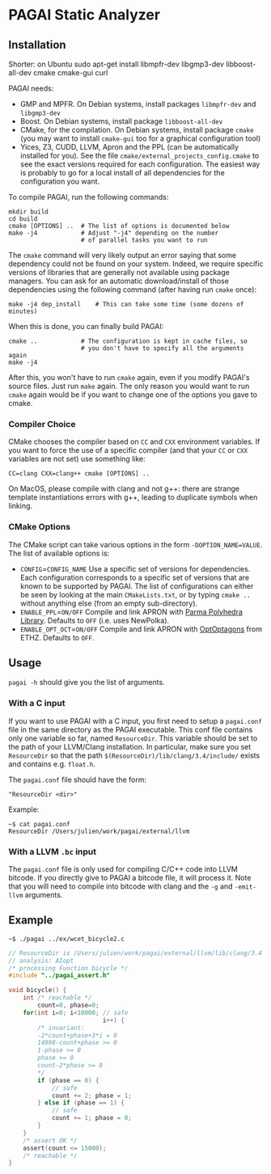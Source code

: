 # PAGAI Static Analyzer

## Installation

Shorter: on Ubuntu
sudo apt-get install libmpfr-dev libgmp3-dev libboost-all-dev cmake cmake-gui curl

PAGAI needs:

- GMP and MPFR. On Debian systems, install packages `libmpfr-dev` and `libgmp3-dev`
- Boost. On Debian systems, install package `libboost-all-dev`
- CMake, for the compilation. On Debian systems, install package `cmake` (you may want to install `cmake-gui` too for a graphical configuration tool)
- Yices, Z3, CUDD, LLVM, Apron and the PPL (can be automatically installed for you). See the file `cmake/external_projects_config.cmake` to see the exact versions required for each configuration.
  The easiest way is probably to go for a local install of all dependencies for the configuration you want.

To compile PAGAI, run the following commands:

    mkdir build
    cd build
    cmake [OPTIONS] ..  # The list of options is documented below
    make -j4            # Adjust "-j4" depending on the number
                        # of parallel tasks you want to run

The `cmake` command will very likely output an error saying that some dependency could not be found on your system.
Indeed, we require specific versions of libraries that are generally not available using package managers.
You can ask for an automatic download/install of those dependencies using the following command (after having run
`cmake` once):

    make -j4 dep_install    # This can take some time (some dozens of minutes)

When this is done, you can finally build PAGAI:

    cmake ..            # The configuration is kept in cache files, so
                        # you don't have to specify all the arguments again
    make -j4

After this, you won't have to run `cmake` again, even if you modify PAGAI's source files.
Just run `make` again. The only reason you would want to run `cmake` again would be if you
want to change one of the options you gave to cmake.

### Compiler Choice

CMake chooses the compiler based on `CC` and `CXX` environment variables.
If you want to force the use of a specific compiler (and that your `CC`
or `CXX` variables are not set) use something like:

    CC=clang CXX=clang++ cmake [OPTIONS] ..

On MacOS, please compile with clang and not g++: there are strange
template instantiations errors with g++, leading to duplicate symbols
when linking.

### CMake Options

The CMake script can take various options in the form `-DOPTION_NAME=VALUE`.
The list of available options is:

- `CONFIG`=`CONFIG_NAME`    Use a specific set of versions for dependencies.
                            Each configuration corresponds to a specific set of versions that
                            are known to be supported by PAGAI. The list of configurations
                            can either be seen by looking at the main `CMakeLists.txt`, or by
                            typing `cmake ..` without anything else (from an empty sub-directory).
- `ENABLE_PPL`=`ON/OFF`     Compile and link APRON with [Parma Polyhedra Library](http://bugseng.com/products/ppl/).
                            Defaults to `OFF` (i.e. uses NewPolka).
- `ENABLE_OPT_OCT`=`ON/OFF` Compile and link APRON with [OptOptagons](https://github.com/eth-srl/OptOctagon)
                            from ETHZ. Defaults to `OFF`.

## Usage 

`pagai -h` should give you the list of arguments.

### With a C input

If you want to use PAGAI with a C input, you first need to setup a `pagai.conf` file in
the same directory as the PAGAI executable. This conf file contains only one variable so
far, named `ResourceDir`. This variable should be set to the path of your LLVM/Clang
installation. In particular, make sure you set `ResourceDir` so that the path
`$(ResourceDir)/lib/clang/3.4/include/` exists and contains e.g. `float.h`.
	
The `pagai.conf` file should have the form:

    "ResourceDir <dir>"

Example:

    ~$ cat pagai.conf
	ResourceDir /Users/julien/work/pagai/external/llvm

### With a LLVM `.bc` input

The `pagai.conf` file is only used for compiling C/C++ code into LLVM bitcode. If you
directly give to PAGAI a bitcode file, it will process it. Note that you will need to
compile into bitcode with clang and the `-g` and `-emit-llvm` arguments.

## Example 

    ~$ ./pagai ../ex/wcet_bicycle2.c

```c
// ResourceDir is /Users/julien/work/pagai/external/llvm/lib/clang/3.4
// analysis: AIopt
/* processing Function bicycle */
#include "../pagai_assert.h"

void bicycle() {
    int /* reachable */
        count=0, phase=0;
    for(int i=0; i<10000; // safe
                          i++) {
        /* invariant:
        -2*count+phase+3*i = 0
        14998-count+phase >= 0
        1-phase >= 0
        phase >= 0
        count-2*phase >= 0
        */
        if (phase == 0) {
            // safe
            count += 2; phase = 1;
        } else if (phase == 1) {
            // safe
            count += 1; phase = 0;
        }
    }
    /* assert OK */
    assert(count <= 15000);
    /* reachable */
}
```
